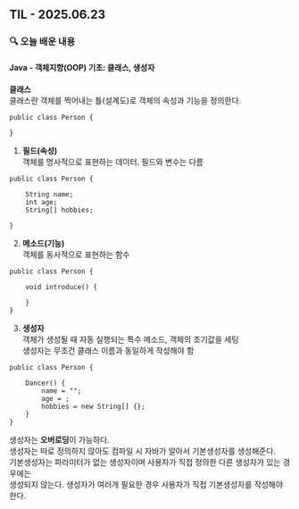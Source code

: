 ## TIL - 2025.06.23

### 🔍 오늘 배운 내용

#### Java - 객체지향(OOP) 기초: 클래스, 생성자

**클래스**<br>
클래스란 객체를 찍어내는 틀(설계도)로 객체의 속성과 기능을 정의한다.
```
public class Person {

}
```
1. **필드(속성)**<br>
객체를 명사적으로 표현하는 데이터. 필드와 변수는 다름
```
public class Person {

    String name;
    int age;
    String[] hobbies;

}
```
2. **메소드(기능)**<br>
객체를 동사적으로 표현하는 함수
```
public class Person {

    void introduce() {

    }
}
```
3. **생성자**<br>
객체가 생성될 때 자동 실행되는 특수 메소드, 객체의 초기값을 세팅   
생성자는 무조건 클래스 이름과 동일하게 작성해야 함
```
public class Person {

    Dancer() {
        name = "";
        age = ;
        hobbies = new String[] {};
    }
}
```
생성자는 **오버로딩**이 가능하다.   
생성자는 따로 정의하지 않아도 컴파일 시 자바가 알아서 기본생성자를 생성해준다.   
기본생성자는 파라미터가 없는 생성자이며 사용자가 직접 정의한 다른 생성자가 있는 경우에는   
생성되지 않는다. 생성자가 여러개 필요한 경우 사용자가 직접 기본생성자를 작성해야 한다.




